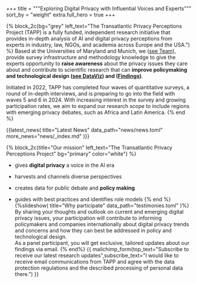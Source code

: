 +++
title = """Exploring <span class="block md:inline"> Digital Privacy <span class="block md:inline"><span class='test' data-words='Challenges,Attitudes,Perceptions,Trends,Issues' data-shuffle='true'></span>
with Influential <span class="block md:inline">Voices and <span class="block md:inline">Experts"""
sort_by = "weight"
extra.full_hero = true
+++

{% block_2c(bg="grey" left_text="The Transatlantic Privacy Perceptions Project (TAPP) is a fully funded, independent research initiative that provides in-depth analysis of AI and digital privacy perceptions from experts in industry, law, NGOs, and academia across Europe and the USA.") %}
 Based at the Universities of Maryland and Munich, we ([see Team](@/people/index.md)), provide survey infrastructure and methodology knowledge to give the experts opportunity to __raise awareness__ about the privacy issues they care about and contribute to scientific research that can __improve policymaking and technological design ([see DataViz](@/results/index.md)) and ([Findings](@/findings/index.md))__.  

Initiated in 2022, TAPP has completed four waves of quantitative surveys, a round of in-depth interviews, and is preparing to go into the field with waves 5 and 6 in 2024. With increasing interest in the survey and growing participation rates, we aim to expand our research scope to include regions with emerging privacy debates, such as Africa and Latin America. 
{% end %}

{{latest_news(
title="Latest News"
   data_path="news/news.toml"
    more_news="news/_index.md"
)}}

{% block_2c(title="Our mission" left_text="The Transatlantic Privacy Perceptions Project" bg="primary" color="white") %}
- gives **digital privacy** a voice in the AI era
 
- harvests and channels diverse perspectives

- creates data for public debate and __policy making__

- guides with best practices and identifies role models
{% end %}
{%slideshow(
title="Why participate"
   data_path="testimonies.toml"
)%}
By sharing your thoughts and outlook on current and emerging digital privacy issues, your participation will contribute to informing policymakers and companies internationally about digital privacy trends and concerns and how they can best be addressed in policy and technological design.\
As a panel participant, you will get exclusive, tailored updates about our findings via email.
{% end%}
{{ 
mailchimp_form(top_text="Subscribe to receive our latest research updates",subscribe_text="I would like to receive email communications from TAPP and agree with the data protection regulations and the described processing of personal data there.")
}}
